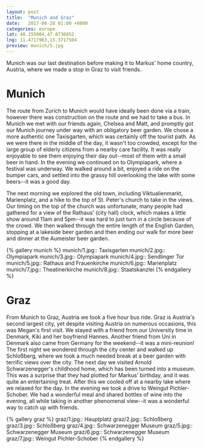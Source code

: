 ```yaml
---
layout: post
title:  "Munich and Graz"
date:   2017-08-28 01:00 +0800
categories: europe
lat: 48.155004,47.0736852
lng: 11.4717963,15.3717504
preview: munich/5.jpg
---
```


Munich was our last destination before making it to Markus' home country, Austria, where we made a stop in Graz to visit friends.

<!--more-->

# Munich

The route from Zurich to Munich would have ideally been done via a train, however there was construction on the route and we had to take a bus. In Munich we met with our friends again, Chelsea and
Matt, and promptly got our Munich journey under way with an obligatory beer garden. We chose a more authentic one Taxisgarten, which was certainly off the tourist path. As we were there in the
middle of the day, it wasn't too crowded, except for the large group of elderly citizens from a nearby care facility. It was really enjoyable to see them enjoying their day out--most of them with a
small beer in hand. In the evening we continued on to Olympiapark, where a festival was underway. We walked around a bit, enjoyed a ride on the bumper cars, and settled into the grassy hill
overlooking the lake with some beers--it was a good day.

The next morning we explored the old town, including Viktualienmarkt, Marienplatz, and a hike to the top of St. Peter's church to take in the views. Our timing on the top of the church was
unfortunate, many people had gathered for a view of the Rathaus' (city hall) clock, which makes a little show around 11am and 5pm--it was hard to just turn in a circle because of the crowd. We
then walked through the entire length of the English Garden, stopping at a lakeside beer garden and then ending our walk for more beer and dinner at the Aumeister beer garden.

{% gallery munich %}
munich/1.jpg:: Taxisgarten
munich/2.jpg:: Olympiapark
munich/3.jpg:: Olympiapark
munich/4.jpg:: Sendlinger Tor
munich/5.jpg:: Rathaus and Frauenkirche
munich/6.jpg:: Marienplatz
munich/7.jpg:: Theatinerkirche
munich/8.jpg:: Staatskanzlei
{% endgallery %}

# Graz

From Munich to Graz, Austria we took a five hour bus ride. Graz is Austria's second largest city, yet despite visiting Austria on numerous occasions, this was Megan's first visit. We stayed with
a friend from our University time in Denmark, Kiki and her boyfriend Hannes. Another friend from Uni in Denmark also came from Germany for the weekend--it was a mini-reunion! The first night we
wondered through the city center and walked up Schloßberg, where we took a much needed break at a beer garden with terrific views over the city. The next day we visited Arnold Schwarzenegger's
childhood home, which has been turned into a museum. This was a surprise that they had plotted for Markus' birthday, and it was quite an entertaining treat. After this we cooled off at a nearby
lake where we relaxed for the day. In the evening we took a drive to Weingut Pichler-Schober. We had a wonderful meal and shared bottles of wine into the evening, all while taking in another
phenomenal view--it was a wonderful way to catch up with friends.

{% gallery graz %}
graz/1.jpg:: Hauptplatz
graz/2.jpg:: Schloßberg
graz/3.jpg:: Schloßberg
graz/4.jpg:: Schwarzenegger Museum
graz/5.jpg:: Schwarzenegger Museum
graz/6.jpg:: Schwarzenegger Museum
graz/7.jpg:: Weingut Pichler-Schober
{% endgallery %}